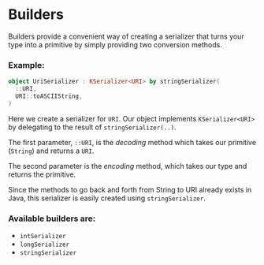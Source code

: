 # Builders

Builders provide a convenient way of creating a serializer that turns your type into a primitive by simply providing two conversion methods.

### Example:

```kotlin
object UriSerializer : KSerializer<URI> by stringSerializer(
  ::URI,
  URI::toASCIIString,
)
```

Here we create a serializer for `URI`. Our object implements `KSerializer<URI>` by delegating to the result of `stringSerializer(..)`.

The first parameter, `::URI`, is the _decoding_ method which takes our primitive (`String`) and returns a `URI`.

The second parameter is the _encoding_ method, which takes our type and returns the primitive.

Since the methods to go back and forth from String to URI already exists in Java, this serializer is easily created using `stringSerializer`.


### Available builders are:

* `intSerializer`
* `longSerializer`
* `stringSerializer`
